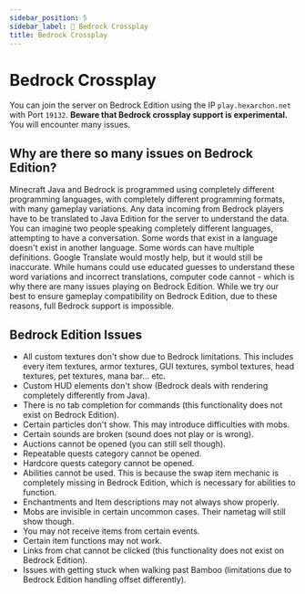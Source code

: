 ```yaml
---
sidebar_position: 5
sidebar_label: 📱 Bedrock Crossplay
title: Bedrock Crossplay
---
```


# Bedrock Crossplay
You can join the server on Bedrock Edition using the IP `play.hexarchon.net` with Port `19132`. **Beware that Bedrock crossplay support is experimental.** You will encounter many issues.

## Why are there so many issues on Bedrock Edition?
Minecraft Java and Bedrock is programmed using completely different programming languages, with completely different programming formats, with many gameplay variations. Any data incoming from Bedrock players have to be translated to Java Edition for the server to understand the data. 
 <br />
You can imagine two people speaking completely different languages, attempting to have a conversation. Some words that exist in a language doesn't exist in another language. Some words can have multiple definitions. Google Translate would mostly help, but it would still be inaccurate. While humans could use educated guesses to understand these word variations and incorrect translations, computer code cannot - which is why there are many issues playing on Bedrock Edition. While we try our best to ensure gameplay compatibility on Bedrock Edition, due to these reasons, full Bedrock support is impossible. <br />

## Bedrock Edition Issues
* All custom textures don't show due to Bedrock limitations. This includes every item textures, armor textures, GUI textures, symbol textures, head textures, pet textures, mana bar... etc.
* Custom HUD elements don't show (Bedrock deals with rendering completely differently from Java).
* There is no tab completion for commands (this functionality does not exist on Bedrock Edition).
* Certain particles don't show. This may introduce difficulties with mobs.
* Certain sounds are broken (sound does not play or is wrong).
* Auctions cannot be opened (you can still sell though).
* Repeatable quests category cannot be opened.
* Hardcore quests category cannot be opened.
* Abilities cannot be used. This is because the swap item mechanic is completely missing in Bedrock Edition, which is necessary for abilities to function.
* Enchantments and Item descriptions may not always show properly.
* Mobs are invisible in certain uncommon cases. Their nametag will still show though.
* You may not receive items from certain events.
* Certain item functions may not work.
* Links from chat cannot be clicked (this functionality does not exist on Bedrock Edition).
* Issues with getting stuck when walking past Bamboo (limitations due to Bedrock Edition handling offset differently).
